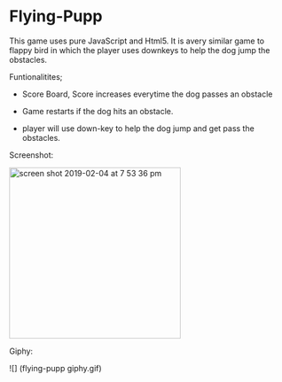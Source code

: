 # Flying-Pupp
This game uses pure JavaScript and Html5. It is avery similar game to flappy bird in which the player uses downkeys to help the dog jump the obstacles.


Funtionalitites;
- Score Board, Score increases everytime the dog passes an obstacle

- Game restarts if the dog hits an obstacle.

- player will use down-key to help the dog jump and get pass the obstacles.

Screenshot:

<img width="309" alt="screen shot 2019-02-04 at 7 53 36 pm" src="https://user-images.githubusercontent.com/44656583/52252318-a510a080-28b6-11e9-89e7-10bd17544ce9.png">

Giphy:

![] (flying-pupp giphy.gif)



